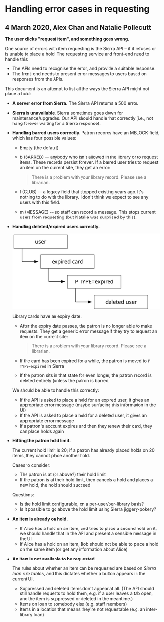 # Handling error cases in requesting

## 4 March 2020, Alex Chan and Natalie Pollecutt

**The user clicks "request item", and something goes wrong.**

One source of errors with item requesting is the Sierra API – if it refuses or is unable to place a hold. The requesting service and front-end need to handle this:

* The APIs need to recognise the error, and provide a suitable response.
* The front-end needs to present error messages to users based on responses from the APIs.

This document is an attempt to list all the ways the Sierra API might not place a hold:

* **A server error from Sierra.** The Sierra API returns a 500 error.
* **Sierra is unavailable.** Sierra sometimes goes down for maintenance/upgrades. Our API should handle that correctly \(i.e., not hang forever waiting for a Sierra response\).
* **Handling barred users correctly.** Patron records have an MBLOCK field, which has four possible values:
  * Empty \(the default\)
  * b \(BARRED\) -- anybody who isn't allowed in the library or to request items. These records persist forever. If a barred user tries to request an item on the current site, they get an error:

    > There is a problem with your library record. Please see a librarian.

  * l \(CLUB\) -- a legacy field that stopped existing years ago. It's nothing to do with the library. I don't think we expect to see any users with this field.
  * m \(MESSAGE\) -- so staff can record a message. This stops current users from requesting \(but Natalie was surprised by this\).
* **Handling deleted/expired users correctly.**

  ![](../.gitbook/assets/2020-03-04-expired-users.svg)

  Library cards have an expiry date.

  * After the expiry date passes, the patron is no longer able to make requests. They get a generic error message if they try to request an item on the current site:

    > There is a problem with your library record. Please see a librarian.

  * If the card has been expired for a while, the patron is moved to `P TYPE=expired` in Sierra
  * If the patron sits in that state for even longer, the patron record is deleted entirely \(unless the patron is barred\)

  We should be able to handle this correctly:

  * If the API is asked to place a hold for an expired user, it gives an appropriate error message \(maybe surfacing this information in the UI\)
  * If the API is asked to place a hold for a deleted user, it gives an appropriate error message
  * If a patron's account expires and then they renew their card, they can place holds again

* **Hitting the patron hold limit.**

  The current hold limit is 20; if a patron has already placed holds on 20 items, they cannot place another hold.

  Cases to consider:

  * The patron is at \(or above?\) their hold limit
  * If the patron is at their hold limit, then cancels a hold and places a new hold, the hold should succeed

  Questions:

  * Is the hold limit configurable, on a per-user/per-library basis?
  * Is it possible to go above the hold limit using Sierra jiggery-pokery?

* **An item is already on hold.**
  * If Alice has a hold on an item, and tries to place a second hold on it, we should handle that in the API and present a sensible message in the UI
  * If Alice has a hold on an item, Bob should not be able to place a hold on the same item \(or get any information about Alice\)
* **An item is not available to be requested.**

  The rules about whether an item can be requested are based on _Sierra loan rule tables_, and this dictates whether a button appears in the current UI.

  * Suppressed and deleted items don't appear at all. \(The API should still handle requests to hold them, e.g. if a user leaves a tab open, and the item is suppressed or deleted in the meantime.\)
  * Items on loan to somebody else \(e.g. staff members\)
  * Items in a location that means they're not requestable \(e.g. an inter-library loan\)

